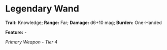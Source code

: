 # Legendary Wand

**Trait:** Knowledge; **Range:** Far; **Damage:** d6+10 mag; **Burden:** One-Handed

**Feature:** -

*Primary Weapon - Tier 4*
